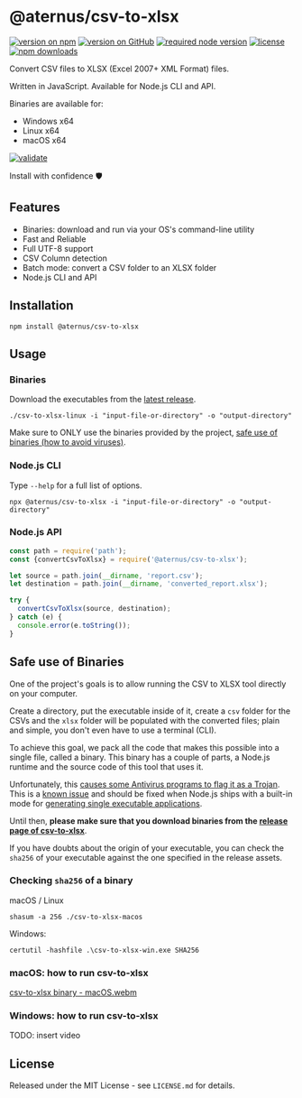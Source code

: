 # @aternus/csv-to-xlsx

[![version on npm](https://img.shields.io/npm/v/@aternus/csv-to-xlsx?logo=npm&color=CB3836)](https://www.npmjs.com/package/@aternus/csv-to-xlsx)
[![version on GitHub](https://img.shields.io/github/v/release/Aternus/csv-to-xlsx?logo=github&sort=semver)](https://github.com/Aternus/csv-to-xlsx/releases)
[![required node version](https://img.shields.io/node/v/@aternus/csv-to-xlsx?logo=nodedotjs)](https://www.npmjs.com/package/@aternus/csv-to-xlsx)
[![license](https://img.shields.io/npm/l/@aternus/csv-to-xlsx)](./LICENSE.md)
[![npm downloads](https://img.shields.io/npm/dm/@aternus/csv-to-xlsx)](https://www.npmjs.com/package/@aternus/csv-to-xlsx)

Convert CSV files to XLSX (Excel 2007+ XML Format) files.

Written in JavaScript. Available for Node.js CLI and API.

Binaries are available for:

- Windows x64
- Linux x64
- macOS x64

[![validate](https://github.com/Aternus/csv-to-xlsx/actions/workflows/validate.yml/badge.svg?branch=master)](https://github.com/Aternus/csv-to-xlsx/actions/workflows/validate.yml)

Install with confidence 🛡️

## Features

- Binaries: download and run via your OS's command-line utility
- Fast and Reliable
- Full UTF-8 support
- CSV Column detection
- Batch mode: convert a CSV folder to an XLSX folder
- Node.js CLI and API

## Installation

```shell
npm install @aternus/csv-to-xlsx
```

## Usage

### Binaries

Download the executables from the
[latest release](https://github.com/Aternus/csv-to-xlsx/releases).

```shell
./csv-to-xlsx-linux -i "input-file-or-directory" -o "output-directory"
```

Make sure to ONLY use the binaries provided by the project,
[safe use of binaries (how to avoid viruses)](#safe-use-of-binaries).

### Node.js CLI

Type `--help` for a full list of options.

```shell
npx @aternus/csv-to-xlsx -i "input-file-or-directory" -o "output-directory"
```

### Node.js API

```javascript
const path = require('path');
const {convertCsvToXlsx} = require('@aternus/csv-to-xlsx');

let source = path.join(__dirname, 'report.csv');
let destination = path.join(__dirname, 'converted_report.xlsx');

try {
  convertCsvToXlsx(source, destination);
} catch (e) {
  console.error(e.toString());
}
```

## Safe use of Binaries

One of the project's goals is to allow running the CSV to XLSX tool directly on
your computer.

Create a directory, put the executable inside of it, create a `csv` folder for
the CSVs and the `xlsx` folder will be populated with the converted files; plain
and simple, you don't even have to use a terminal (CLI).

To achieve this goal, we pack all the code that makes this possible into a
single file, called a binary. This binary has a couple of parts, a Node.js
runtime and the source code of this tool that uses it.

Unfortunately, this
[causes some Antivirus programs to flag it as a Trojan](https://www.virustotal.com/gui/file/d6de800058997cb8dcb74eb4ce6125fb71d3169bbef7400b0e06fd99fd24008a/detection).
This is a [known issue](https://github.com/yao-pkg/pkg/issues/167) and should be
fixed when Node.js ships with a built-in mode for
[generating single executable applications](https://nodejs.org/api/single-executable-applications.html).

Until then, **please make sure that you download binaries from the
[release page of csv-to-xlsx](https://github.com/Aternus/csv-to-xlsx/releases)**.

If you have doubts about the origin of your executable, you can check the
`sha256` of your executable against the one specified in the release assets.

### Checking `sha256` of a binary

macOS / Linux

```shell
shasum -a 256 ./csv-to-xlsx-macos
```

Windows:

```shell
certutil -hashfile .\csv-to-xlsx-win.exe SHA256
```

### macOS: how to run csv-to-xlsx

[csv-to-xlsx binary - macOS.webm](https://github.com/user-attachments/assets/cca82667-f779-4e4a-88fb-b130328b8667)

### Windows: how to run csv-to-xlsx

TODO: insert video

## License

Released under the MIT License - see `LICENSE.md` for details.
